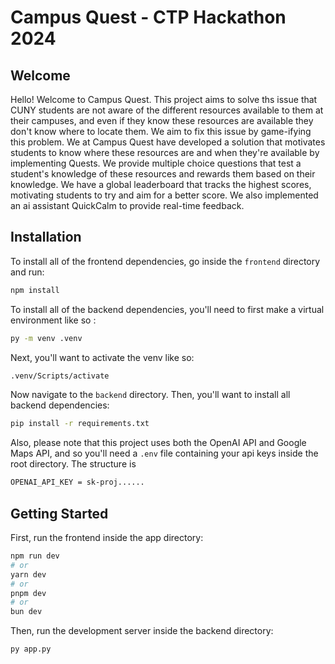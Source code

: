 # Campus Quest - CTP Hackathon 2024

## Welcome
Hello! Welcome to Campus Quest. This project aims to solve ths issue that CUNY students are not aware of the different resources available to them at their campuses, and even if they know these resources are available they don't know where to locate them. We aim to fix this issue by game-ifying this problem. We at Campus Quest have developed a solution that motivates students to know where these resources are and when they're available by implementing Quests. We provide multiple choice questions that test a student's knowledge of these resources and rewards them based on their knowledge. We have a global leaderboard that tracks the highest scores, motivating students to try and aim for a better score. We also implemented an ai assistant QuickCalm to provide real-time feedback. 

## Installation
To install all of the frontend dependencies, go inside the `frontend` directory and run:
```bash
npm install
```
To install all of the backend dependencies, you'll need to first make a virtual environment like so :
```bash
py -m venv .venv
```
Next, you'll want to activate the venv like so:
```bash
.venv/Scripts/activate
```
Now navigate to the `backend` directory.
Then, you'll want to install all backend dependencies:
```bash
pip install -r requirements.txt
```

Also, please note that this project uses both the OpenAI API and Google Maps API, and so you'll need a `.env` file containing your api keys inside the root directory. The structure is 

```bash
OPENAI_API_KEY = sk-proj......
```

## Getting Started

First, run the frontend inside the app directory:

```bash
npm run dev
# or
yarn dev
# or
pnpm dev
# or
bun dev
```
Then, run the development server inside the backend directory:
```bash
py app.py
```
